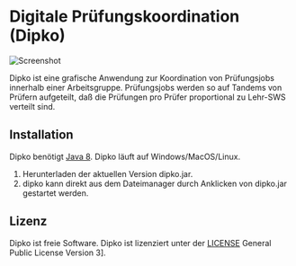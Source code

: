 # Digitale Prüfungskoordination (Dipko)

![Screenshot](https://github.com/schaeuf/dipko/blob/master/docs/bildschirmfoto-1.png)

Dipko ist eine grafische Anwendung zur Koordination von Prüfungsjobs
innerhalb einer Arbeitsgruppe. Prüfungsjobs werden so auf Tandems von
Prüfern aufgeteilt, daß die Prüfungen pro Prüfer proportional zu Lehr-SWS
verteilt sind.

## Installation
Dipko benötigt [Java 8](https://www.java.com).
Dipko läuft auf Windows/MacOS/Linux.

1. Herunterladen der aktuellen Version dipko.jar.
2. dipko kann direkt aus dem Dateimanager durch Anklicken von dipko.jar
   gestartet werden.

## Lizenz
Dipko ist freie Software. Dipko ist lizenziert unter der [LICENSE](https://github.com/schaeuf/dipko/blob/master/LICENSE) General Public License Version 3].